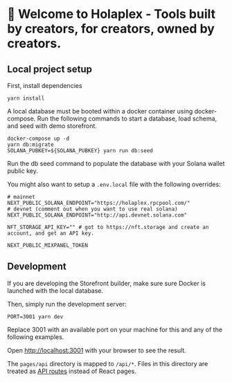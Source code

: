 # 👋 Welcome to Holaplex - Tools built by creators, for creators, owned by creators.

## Local project setup

First, install dependencies

```
yarn install
```

A local database must be booted within a docker container using
docker-compose. Run the following commands to start a database, load schema, and seed with demo storefront.

```
docker-compose up -d
yarn db:migrate
SOLANA_PUBKEY=${SOLANA_PUBKEY} yarn run db:seed
```

Run the db seed command to populate the database with your Solana wallet public key.

You might also want to setup a `.env.local` file with the following overrides:

```env
# mainnet
NEXT_PUBLIC_SOLANA_ENDPOINT="https://holaplex.rpcpool.com/"
# devnet (comment out when you want to use real solana)
NEXT_PUBLIC_SOLANA_ENDPOINT="http://api.devnet.solana.com"

NFT_STORAGE_API_KEY="" # got to https://nft.storage and create an account, and get an API key.

NEXT_PUBLIC_MIXPANEL_TOKEN
```

## Development

If you are developing the Storefront builder, make sure sure Docker is launched with the local database.

Then, simply run the development server:

```
PORT=3001 yarn dev
```

Replace 3001 with an available port on your machine for this and any of the following examples.

Open [http://localhost:3001](http://localhost:3001) with your browser to see the result.

The `pages/api` directory is mapped to `/api/*`. Files in this directory are treated as [API routes](https://nextjs.org/docs/api-routes/introduction) instead of React pages.
